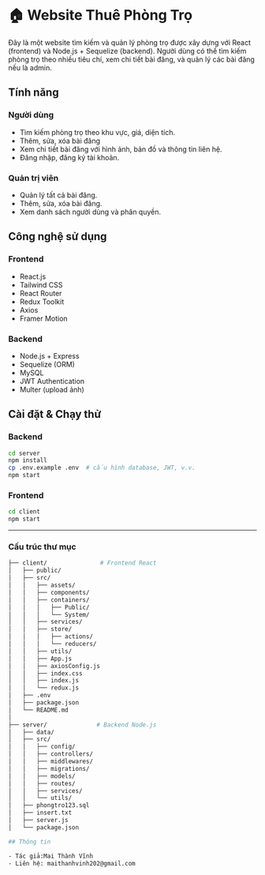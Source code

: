# 🏠 Website Thuê Phòng Trọ

Đây là một website tìm kiếm và quản lý phòng trọ được xây dựng với React (frontend) và Node.js + Sequelize (backend). Người dùng có thể tìm kiếm phòng trọ theo nhiều tiêu chí, xem chi tiết bài đăng, và quản lý các bài đăng nếu là admin.

## Tính năng

### Người dùng
- Tìm kiếm phòng trọ theo khu vực, giá, diện tích.
- Thêm, sửa, xóa bài đăng
- Xem chi tiết bài đăng với hình ảnh, bản đồ và thông tin liên hệ.
- Đăng nhập, đăng ký tài khoản.


### Quản trị viên
- Quản lý tất cả bài đăng.
- Thêm, sửa, xóa bài đăng.
- Xem danh sách người dùng và phân quyền.

## Công nghệ sử dụng

### Frontend
- React.js
- Tailwind CSS
- React Router
- Redux Toolkit
- Axios
- Framer Motion

### Backend
- Node.js + Express
- Sequelize (ORM)
- MySQL
- JWT Authentication
- Multer (upload ảnh)
  

## Cài đặt & Chạy thử

### Backend

```bash
cd server
npm install
cp .env.example .env  # cấu hình database, JWT, v.v.
npm start
```
### Frontend

```bash
cd client
npm start
```


---
### Cấu trúc thư mục
```bash
├── client/               # Frontend React
│   ├── public/
│   ├── src/
│   │   ├── assets/
│   │   ├── components/
│   │   ├── containers/
│   │   │   ├── Public/
│   │   │   └── System/
│   │   ├── services/
│   │   ├── store/
│   │   │   ├── actions/
│   │   │   └── reducers/
│   │   ├── utils/
│   │   ├── App.js
│   │   ├── axiosConfig.js
│   │   ├── index.css
│   │   ├── index.js
│   │   └── redux.js
│   ├── .env
│   ├── package.json
│   └── README.md
│
├── server/              # Backend Node.js
│   ├── data/
│   ├── src/
│   │   ├── config/
│   │   ├── controllers/
│   │   ├── middlewares/
│   │   ├── migrations/
│   │   ├── models/
│   │   ├── routes/
│   │   ├── services/
│   │   └── utils/
│   ├── phongtro123.sql
│   ├── insert.txt
│   ├── server.js
│   └── package.json

## Thông tin

- Tác giả:Mai Thành Vĩnh
- Liên hệ: maithanhvinh202@gmail.com




